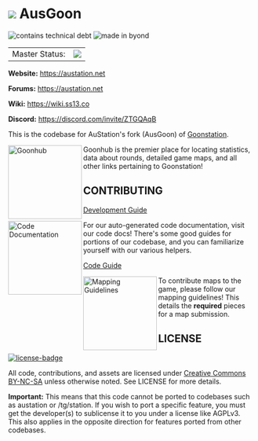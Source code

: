 # ![](https://i.imgur.com/mvQFRZm.png) AusGoon

![contains technical debt](https://forthebadge.com/images/badges/contains-technical-debt.svg) ![made in byond](https://user-images.githubusercontent.com/5211576/29499758-4efff304-85e6-11e7-8267-62919c3688a9.gif)

<table>
<tr><td align="right" >Master Status: </td>
<td><img valign="sub" src="https://github.com/austation/goonstation/workflows/Beepsky/badge.svg?branch=master"/></td></tr>
</table>

**Website:**  https://austation.net

**Forums:** https://austation.net

**Wiki:** https://wiki.ss13.co

**Discord:** https://discord.com/invite/ZTGQAqB

This is the codebase for AuStation's fork (AusGoon) of [Goonstation](https://github.com/goonstation/goonstation).

[<img src=".github/assets/goonhub.png" alt="Goonhub" width="150" align="left">](https://goonhub.com)
Goonhub is the premier place for locating statistics, data about rounds, detailed game maps, and all other links pertaining to Goonstation!

## CONTRIBUTING

[Development Guide](https://hackmd.io/@ZeWaka/goondev)

[<img src=".github/assets/docs.png" alt="Code Documentation" width="150" align="left">](https://docs.goonhub.com/)
For our auto-generated code documentation, visit our code docs! There's some good guides for portions of our codebase, and you can familiarize yourself with our various helpers.

[Code Guide](https://hackmd.io/@ZeWaka/gooncode)

[<img src=".github/assets/maps.png" alt="Mapping Guidelines" width="150" align="left">](https://hackmd.io/@ZeWaka/goonmap)
To contribute maps to the game, please follow our mapping guidelines! This details the **required** pieces for a map submission.

## LICENSE
[![license-badge](https://forthebadge.com/images/badges/cc-nc-sa.svg)](https://creativecommons.org/licenses/by-nc-sa/3.0/)

All code, contributions, and assets are licensed under [Creative Commons BY-NC-SA](https://creativecommons.org/licenses/by-nc-sa/3.0/) unless otherwise noted. See LICENSE for more details.

**Important:** This means that this code cannot be ported to codebases such as austation or /tg/station. If you wish to port a specific feature, you must get the developer(s) to sublicense it to you under a license like AGPLv3. This also applies in the opposite direction for features ported from other codebases.
